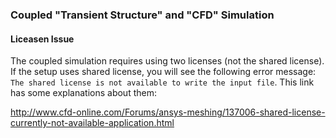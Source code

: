 ### Coupled "Transient Structure" and "CFD" Simulation
#### Liceasen Issue
The coupled simulation requires using two licenses (not the shared license). If the setup uses shared license, you will see the following error message:
`The shared license is not available to write the input file`. This link has some explanations about them:

http://www.cfd-online.com/Forums/ansys-meshing/137006-shared-license-currently-not-available-application.html
